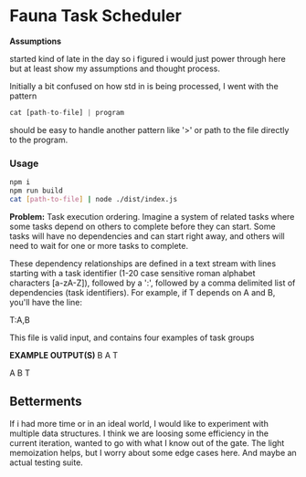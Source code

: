 # Fauna Task Scheduler

**Assumptions**

started kind of late in the day so i figured i would just power through here but at least show my assumptions and thought process. 

Initially a bit confused on how std in is being processed, I went with the pattern
```js
cat [path-to-file] | program
```
should be easy to handle another pattern like '>' or path to the file directly to the program. 


### Usage
```bash
npm i 
npm run build
cat [path-to-file] | node ./dist/index.js
```

**Problem:**
 Task execution ordering. Imagine a system of related tasks where
 some tasks depend on others to complete before they can start. Some tasks
 will have no dependencies and can start right away, and others will need
 to wait for one or more tasks to complete.

 These dependency relationships are defined in a text stream with lines
 starting with a task identifier (1-20 case sensitive roman alphabet
 characters [a-zA-Z]), followed by a ':', followed by a comma delimited list
 of dependencies (task identifiers). For example, if T depends on A and B,
 you'll have the line:

 T:A,B

This file is valid input, and contains four examples of task groups

**EXAMPLE OUTPUT(S)**
B A T 

A B T


## Betterments

If i had more time or in an ideal world, I would like to experiment with multiple data structures. I think we are loosing some efficiency in the current iteration, wanted to go with what I know out of the gate. The light memoization helps, but I worry about some edge cases here. And maybe an actual testing suite. 
